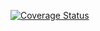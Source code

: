 [![Coverage Status](https://coveralls.io/repos/github/HarishKumar097/ts-coverall-check/badge.svg?branch=main)](https://coveralls.io/github/HarishKumar097/ts-coverall-check?branch=main)
